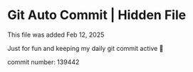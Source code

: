 # Git Auto Commit | Hidden File

This file was added Feb 12, 2025

Just for fun and keeping my daily git commit active 🤪

commit number: 139442
